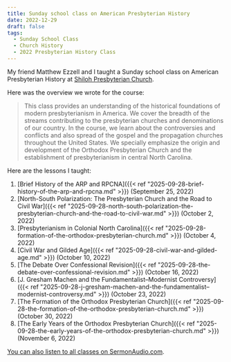 ```yaml
---
title: Sunday school class on American Presbyterian History
date: 2022-12-29
draft: false
tags:
  - Sunday School Class
  - Church History
  - 2022 Presbyterian History Class
---
```


My friend Matthew Ezzell and I taught a Sunday school class on American Presbyterian History at [Shiloh Presbyterian Church](https://shilohopc.org).

Here was the overview we wrote for the course:

> This class provides an understanding of the historical foundations of modern presbyterianism in America. We cover the breadth of the streams contributing to the presbyterian churches and denominations of our country. In the course, we learn about the controversies and conflicts and also spread of the gospel and the propagation churches throughout the United States. We specially emphasize the origin and development of the Orthodox Presbyterian Church and the establishment of presbyterianism in central North Carolina.

Here are the lessons I taught:

1. [Brief History of the ARP and RPCNA]({{< ref "2025-09-28-brief-history-of-the-arp-and-rpcna.md" >}}) (September 25, 2022)
2. [North-South Polarization: The Presbyterian Church and the Road to Civil War]({{< ref "2025-09-28-north-south-polarization-the-presbyterian-church-and-the-road-to-civil-war.md" >}}) (October 2, 2022)
3. [Presbyterianism in Colonial North Carolina]({{< ref "2025-09-28-formation-of-the-orthodox-presbyterian-church.md" >}}) (October 4, 2022)
4. [Civil War and Gilded Age]({{< ref "2025-09-28-civil-war-and-gilded-age.md" >}}) (October 10, 2022)
5. [The Debate Over Confessional Revision]({{< ref "2025-09-28-the-debate-over-confessional-revision.md" >}}) (October 16, 2022)
6. [J. Gresham Machen and the Fundamentalist–Modernist Controversy]({{< ref "2025-09-28-j-gresham-machen-and-the-fundamentalist–modernist-controversy.md" >}}) (October 23, 2022)
7. [The Formation of the Orthodox Presbyterian Church]({{< ref "2025-09-28-the-formation-of-the-orthodox-presbyterian-church.md" >}}) (October 30, 2022)
8. [The Early Years of the Orthodox Presbyterian Church]({{< ref "2025-09-28-the-early-years-of-the-orthodox-presbyterian-church.md" >}}) (November 6, 2022)

[You can also listen to all classes on SermonAudio.com](https://www.sermonaudio.com/solo/shiloh/sermons/series/167016/?sb=oldest).
